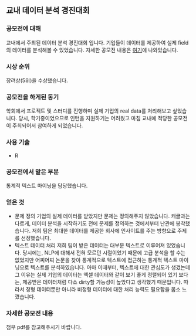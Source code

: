 ## 교내 데이터 분석 경진대회



### 공모전에 대해

교내에서 주최된 데이터 분석 경진대회 입니다. 기업들이 데이터를 제공하여 실제 field의 데이터를 분석해볼 수 있었습니다. 자세한 공모전 내용은 [여기](https://stat.yonsei.ac.kr/stat/board/under_notice.do?mode=view&articleNo=30935&article.offset=0&articleLimit=10&srSearchVal=%EA%B2%BD%EC%A7%84%EB%8C%80%ED%9A%8C)에 나와있습니다.



### 시상 순위

장려상(5위)을 수상했습니다.



### 공모전을 하게된 동기

학회에서 프로젝트 및 스터디를 진행하며 실제 기업의 real data를 처리해보고 싶었습니다. 당시, 학기중이었으므로 인턴을 지원하기는 어려웠고 마침 교내에 적당한 공모전이 주최되어서 참여하게 되었습니다.



### 사용 기술

* R



### 공모전에서 맡은 부분

통계적 텍스트 마이닝을 담당했습니다.



### 얻은 것

* 문제 정의
  기업의 실제 데이터를 받았지만 문제는 정의해주지 않았습니다. 캐글과는 다르게, 데이터 분석을 시작하기도 전에 문제를 정의하는 것에서부터 난관에 봉착했습니다. 저희 팀은 최대한 데이터를 제공한 회사에 인사이트를 주는 방향으로 주제를 선정했습니다.
* 텍스트 데이터 처리
  저희 팀이 받은 데이터는 대부분 텍스트로 이루어져 있었습니다. 당시에는, NLP에 대해서 전혀 모르던 시절이었기 때문에 고급 분석을 할 수는 없었지만 어찌어찌 논문을 찾아 통계적으로 텍스트에 접근하는 통계적 텍스트 마이닝으로 텍스트를 분석하였습니다. 아마 이때부터, 텍스트에 대한 관심도가 생겼는데 그 이유는 실제 기업의 데이터는 엑셀 데이터와 같이 보기 좋게 정렬되어 있기 보다는, 제공받은 데이터처럼 다소 dirty할 가능성이 높았다고 생각했기 때문입니다. 따라서 정형 데이터뿐만 아니라 비정형 데이터에 대한 처리 능력도 필요함을 몸소 느꼈습니다.



### 자세한 공모전 내용

첨부 pdf를 참고해주시기 바랍니다.